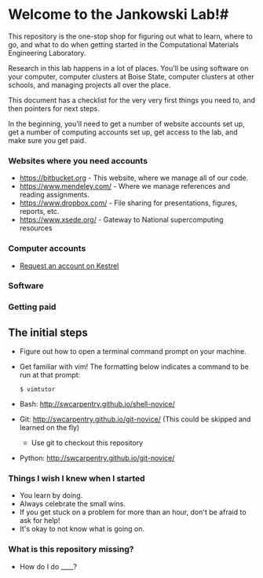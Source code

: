 # Welcome to the Jankowski Lab!#

This repository is the one-stop shop for figuring out what to learn, where to go, and what to do when getting started in the
Computational Materials Engineering Laboratory.

Research in this lab happens in a lot of places. You'll be using software on your computer,
computer clusters at Boise State, computer clusters at other schools, and managing projects
all over the place.

This document has a checklist for the very very first things you need to,
and then pointers for next steps.

In the beginning, you'll need to get a number of website accounts set up, get a number of computing accounts set up, get access to the lab, and make sure you get paid.


### Websites where you need accounts ###
* <https://bitbucket.org> - This website, where we manage all of our code.
* <https://www.mendeley.com/> - Where we manage references and reading assignments.
* <https://www.dropbox.com/> - File sharing for presentations, figures, reports, etc.
* <https://www.xsede.org/> - Gateway to National supercomputing resources

### Computer accounts ###
* [Request an account on Kestrel](https://secureforms.boisestate.edu/coen/kestrel-cpugpu-cluster-account-request-form/)


### Software  ###


### Getting paid ###

## The initial steps ##
* Figure out how to open a terminal command prompt on your machine.
* Get familiar with vim! The formatting below indicates a command to be run at that prompt:

    ```
    $ vimtutor
    ```

* Bash: http://swcarpentry.github.io/shell-novice/
* Git: http://swcarpentry.github.io/git-novice/ (This could be skipped and learned on the fly)
    * Use git to checkout this repository 
* Python: http://swcarpentry.github.io/git-novice/

### Things I wish I knew when I started ###
* You learn by doing. 
* Always celebrate the small wins. 
* If you get stuck on a problem for more than an hour, don't be afraid to ask for help! 
* It's okay to not know what is going on. 


### What is this repository missing? ###

* How do I do ____?
